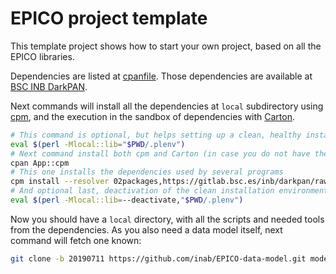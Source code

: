 # EPICO project template

This template project shows how to start your own project, based on all the EPICO libraries.

Dependencies are listed at [cpanfile](cpanfile).
Those dependencies are available at [BSC INB DarkPAN](https://gitlab.bsc.es/inb/darkpan/).

Next commands will install all the dependencies at `local` subdirectory
using [cpm](https://metacpan.org/pod/App::cpm), and the execution in the
sandbox of dependencies with [Carton](https://metacpan.org/pod/Carton).


```bash
# This command is optional, but helps setting up a clean, healthy installation environment
eval $(perl -Mlocal::lib="$PWD/.plenv")
# Next command install both cpm and Carton (in case you do not have them already)
cpan App::cpm
# This one installs the dependencies used by several programs
cpm install --resolver 02packages,https://gitlab.bsc.es/inb/darkpan/raw/master/ --resolver metadb
# And optional last, deactivation of the clean installation environment
eval $(perl -Mlocal::lib=--deactivate,"$PWD/.plenv")
```

Now you should have a `local` directory, with all the scripts and needed
tools from the dependencies. As you also need a data model itself, next command will fetch one known:

```bash
git clone -b 20190711 https://github.com/inab/EPICO-data-model.git model
```
